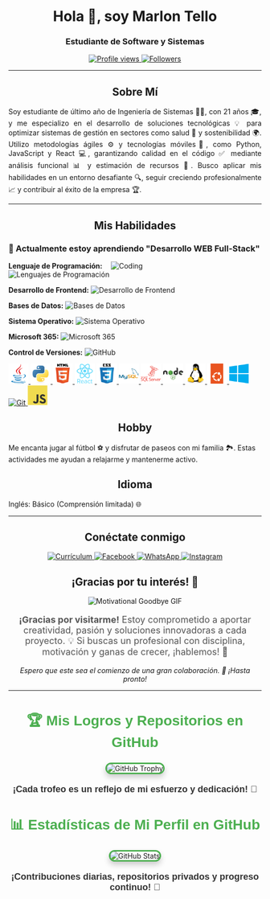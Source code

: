<h1 align="center">Hola 👋, soy Marlon Tello</h1>
<h3 align="center">Estudiante de Software y Sistemas</h3>


<p align="center">
  <a href="https://github.com/marlontello">
    <img src="https://komarev.com/ghpvc/?username=marlontello&label=Profile%20views&color=129e00&style=plastic" alt="Profile views">
  </a>
  <a href="https://github.com/marlontello">
    <img src="https://img.shields.io/github/followers/marlontello?label=Followers&style=social" alt="Followers">
  </a>
</p>

---

<h2 align="center">Sobre Mí</h2>
<p style="text-align: justify;">
Soy estudiante de último año de Ingeniería de Sistemas 👨‍💻, con 21 años 🎓, y me especializo en el desarrollo de soluciones tecnológicas 💡 para optimizar sistemas de gestión en sectores como salud 🏥 y sostenibilidad 🌍. Utilizo metodologías ágiles ⚙️ y tecnologías móviles📱, como Python, JavaScript y React 💻, garantizando calidad en el código ✅ mediante análisis funcional 📊 y estimación de recursos 💼. Busco aplicar mis habilidades en un entorno desafiante 🔍, seguir creciendo profesionalmente 📈 y contribuir al éxito de la empresa 🏆.

---
<h2 align="center">Mis Habilidades</h2>

<h3>🌱 Actualmente estoy aprendiendo "Desarrollo WEB Full-Stack"</h3>
<img align="right" alt="Coding" width="300" src="https://i.pinimg.com/originals/81/17/8b/81178b47a8598f0c81c4799f2cdd4057.gif">

<p>
  <strong>Lenguaje de Programación:</strong> 
  <img src="https://img.shields.io/badge/JavaScript%20%7C%20Java%20%7C%20Python-blue?style=for-the-badge" alt="Lenguajes de Programación">
</p>

<p>
  <strong>Desarrollo de Frontend:</strong>
  <img src="https://img.shields.io/badge/HTML5%20%7C%20CSS%20%7C%20React%20%7C%20JavaScript-orange?style=for-the-badge" alt="Desarrollo de Frontend">
</p>

<p>
  <strong>Bases de Datos:</strong>
  <img src="https://img.shields.io/badge/SQL%20Server%20%7C%20MySQL-green?style=for-the-badge" alt="Bases de Datos">
</p>

<p>
  <strong>Sistema Operativo:</strong>
  <img src="https://img.shields.io/badge/Linux%20%7C%20Ubuntu%20%7C%20Windows-lightgray?style=for-the-badge" alt="Sistema Operativo">
</p>

<p>
  <strong>Microsoft 365:</strong>
  <img src="https://img.shields.io/badge/Word%20%7C%20PowerPoint%20%7C%20Excel%20%7C%20Outlook%20%7C%20Power%20BI%20Desktop-blue?style=for-the-badge" alt="Microsoft 365">
</p>

<p>
  <strong>Control de Versiones:</strong>
  <img src="https://img.shields.io/badge/GitHub-lightblue?style=for-the-badge" alt="GitHub">
</p>

<!-- Lenguajes de Programación -->
<a href="https://www.java.com" target="_blank" rel="noreferrer">
  <img src="https://raw.githubusercontent.com/devicons/devicon/master/icons/java/java-original.svg" alt="Java" width="40" height="40" />
</a>
<a href="https://www.python.org" target="_blank" rel="noreferrer">
  <img src="https://raw.githubusercontent.com/devicons/devicon/master/icons/python/python-original.svg" alt="Python" width="40" height="40" />
</a>

<!-- Desarrollo Frontend -->
<a href="https://www.w3.org/html/" target="_blank" rel="noreferrer">
  <img src="https://raw.githubusercontent.com/devicons/devicon/master/icons/html5/html5-original-wordmark.svg" alt="HTML5" width="40" height="40" />
</a>
<a href="https://reactjs.org/" target="_blank" rel="noreferrer">
  <img src="https://raw.githubusercontent.com/devicons/devicon/master/icons/react/react-original-wordmark.svg" alt="React" width="40" height="40" />
</a>
<a href="https://www.w3.org/Style/CSS/" target="_blank" rel="noreferrer">
  <img src="https://raw.githubusercontent.com/devicons/devicon/master/icons/css3/css3-original-wordmark.svg" alt="CSS" width="40" height="40" />
</a>

<!-- Bases de Datos -->
<a href="https://www.mysql.com/" target="_blank" rel="noreferrer">
  <img src="https://raw.githubusercontent.com/devicons/devicon/master/icons/mysql/mysql-original-wordmark.svg" alt="MySQL" width="40" height="40" />
</a>
<a href="https://www.microsoft.com/en-us/sql-server" target="_blank" rel="noreferrer">
  <img src="https://raw.githubusercontent.com/devicons/devicon/master/icons/microsoftsqlserver/microsoftsqlserver-plain-wordmark.svg" alt="SQL Server" width="40" height="40" />
</a>

<!-- Desarrollo Backend -->
<a href="https://nodejs.org" target="_blank" rel="noreferrer">
  <img src="https://raw.githubusercontent.com/devicons/devicon/master/icons/nodejs/nodejs-original-wordmark.svg" alt="Node.js" width="40" height="40" />
</a>

<!-- Sistema Operativo -->
<a href="https://www.linux.org/" target="_blank" rel="noreferrer">
  <img src="https://raw.githubusercontent.com/devicons/devicon/master/icons/linux/linux-original.svg" alt="Linux" width="40" height="40" />
</a>
<a href="https://ubuntu.com/" target="_blank" rel="noreferrer">
  <img src="https://raw.githubusercontent.com/devicons/devicon/master/icons/ubuntu/ubuntu-plain.svg" alt="Ubuntu" width="40" height="40" />
</a>
<a href="https://www.microsoft.com/en-us/windows" target="_blank" rel="noreferrer">
  <img src="https://raw.githubusercontent.com/devicons/devicon/master/icons/windows8/windows8-original.svg" alt="Windows" width="40" height="40" />
</a>

<!-- Control de Versiones -->
<a href="https://git-scm.com/" target="_blank" rel="noreferrer">
  <img src="https://www.vectorlogo.zone/logos/git-scm/git-scm-icon.svg" alt="Git" width="40" height="40" />
</a>

<!-- Lenguaje de Programación -->
<a href="https://www.javascript.com/" target="_blank" rel="noreferrer">
  <img src="https://raw.githubusercontent.com/devicons/devicon/master/icons/javascript/javascript-original.svg" alt="JavaScript" width="40" height="40" />
</a>




<h2 align="center">Hobby</h2>
<p>
  Me encanta jugar al fútbol ⚽ y disfrutar de paseos con mi familia 🏞️. Estas actividades me ayudan a relajarme y mantenerme activo.
</p>
<h2 align="center">Idioma</h2>
<p>
  Inglés: Básico (Comprensión limitada) 🌐
</p>

---
<h2 align="center">Conéctate conmigo</h2> 
<p align="center"> 
  <!-- Botón para descargar el Currículum -->
  <a href="URL_DE_TU_CURRICULUM" target="_blank"> 
    <img src="https://img.shields.io/badge/Currículum-Descargar-blue?style=for-the-badge&logo=readme" alt="Currículum"> 
  </a> 
  <!-- Botón para Facebook --> 
  <a href="https://www.facebook.com/profile.php?id=100013582839452" target="_blank"> 
    <img src="https://img.shields.io/badge/Facebook-Visitar-lightblue?style=for-the-badge&logo=facebook" alt="Facebook"> 
  </a> 
  <!-- Botón para WhatsApp --> 
  <a href="https://wa.me/56932239061" target="_blank"> 
    <img src="https://img.shields.io/badge/WhatsApp-Mensaje-green?style=for-the-badge&logo=whatsapp" alt="WhatsApp"> 
  </a> 
  <!-- Botón para Instagram -->
  <a href="https://www.instagram.com/marlon.telloo/?hl=es" target="_blank"> 
    <img src="https://img.shields.io/badge/Instagram-Visitar-orange?style=for-the-badge&logo=instagram" alt="Instagram"> 
  </a> 
</p

---

<h2 align="center">
  ¡Gracias por tu interés! 🚀
</h2>
<p align="center">
  <img src="https://media.giphy.com/media/26u4cqiYI30juCOGY/giphy.gif" alt="Motivational Goodbye GIF">
</p>
<p align="center" style="font-size: 18px; color: #555;">
  <strong>¡Gracias por visitarme!</strong> Estoy comprometido a aportar creatividad, pasión y soluciones innovadoras a cada proyecto. 💡 Si buscas un profesional con disciplina, motivación y ganas de crecer, ¡hablemos! 💼
</p>
<p align="center">
  <em>Espero que este sea el comienzo de una gran colaboración. 🌟 ¡Hasta pronto!</em>
</p>

---

<h2 align="center" style="font-family: 'Arial', sans-serif; font-size: 28px; color: #4CAF50;">🏆 Mis Logros y Repositorios en GitHub</h2>

<p align="center">
  <img src="https://github-profile-trophy.vercel.app/?username=MarlonTello&theme=gruvbox&row=1&column=5" alt="GitHub Trophy" style="border: 3px solid #4CAF50; border-radius: 15px; box-shadow: 0px 6px 12px rgba(0, 0, 0, 0.2);">
</p>

<p align="center" style="font-family: 'Arial', sans-serif; font-size: 18px; color: #333; margin-top: 20px;">
  <strong>¡Cada trofeo es un reflejo de mi esfuerzo y dedicación! 🌟</strong>
</p>

<h2 align="center" style="font-family: 'Arial', sans-serif; font-size: 28px; color: #4CAF50;">📊 Estadísticas de Mi Perfil en GitHub</h2>
<p align="center">
  <img src="https://github-readme-stats.vercel.app/api?username=MarlonTello&show_icons=true&count_private=true&hide=prs&theme=radical" alt="GitHub Stats" style="border: 3px solid #4CAF50; border-radius: 15px; box-shadow: 0px 6px 12px rgba(0, 0, 0, 0.2);">
</p>

<p align="center" style="font-family: 'Arial', sans-serif; font-size: 18px; color: #333; margin-top: 20px;">
  <strong>¡Contribuciones diarias, repositorios privados y progreso continuo! 🚀</strong>
</p>




 

